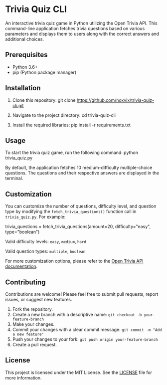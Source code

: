 # Trivia Quiz CLI

An interactive trivia quiz game in Python utilizing the Open Trivia API. This command-line application fetches trivia questions based on various parameters and displays them to users along with the correct answers and additional choices.

## Prerequisites

- Python 3.6+
- pip (Python package manager)

## Installation

1. Clone this repository:
   git clone https://github.com/noxvix/trivia-quiz-cli.git

2. Navigate to the project directory:
   cd trivia-quiz-cli

3. Install the required libraries:
   pip install -r requirements.txt

## Usage

To start the trivia quiz game, run the following command:
   python trivia_quiz.py

By default, the application fetches 10 medium-difficulty multiple-choice questions. The questions and their respective answers are displayed in the terminal.

## Customization

You can customize the number of questions, difficulty level, and question type by modifying the `fetch_trivia_questions()` function call in `trivia_quiz.py`. For example:

   trivia_questions = fetch_trivia_questions(amount=20, difficulty="easy", type="boolean")

Valid difficulty levels: `easy`, `medium`, `hard`

Valid question types: `multiple`, `boolean`

For more customization options, please refer to the [Open Trivia API documentation](https://opentdb.com/api_config.php).

## Contributing

Contributions are welcome! Please feel free to submit pull requests, report issues, or suggest new features.

1. Fork the repository.
2. Create a new branch with a descriptive name: `git checkout -b your-feature-branch`
3. Make your changes.
4. Commit your changes with a clear commit message: `git commit -m "Add a new feature"`
5. Push your changes to your fork: `git push origin your-feature-branch`
6. Create a pull request.

## License

This project is licensed under the MIT License. See the [LICENSE](LICENSE) file for more information.
